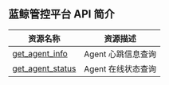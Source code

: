 ## 蓝鲸管控平台 API 简介
| 资源名称 | 资源描述 |
|---|---|
| [get_agent_info](./get_agent_info.md)	| Agent 心跳信息查询 |
| [get_agent_status](./get_agent_status.md)	| Agent 在线状态查询 |
